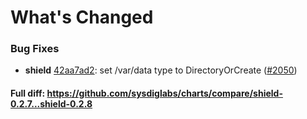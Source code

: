 # What's Changed

### Bug Fixes
- **shield** [42aa7ad2](https://github.com/sysdiglabs/charts/commit/42aa7ad2c09800ab34207fdbf925dd42ab3dcb18): set /var/data type to DirectoryOrCreate ([#2050](https://github.com/sysdiglabs/charts/issues/2050))
#### Full diff: https://github.com/sysdiglabs/charts/compare/shield-0.2.7...shield-0.2.8
